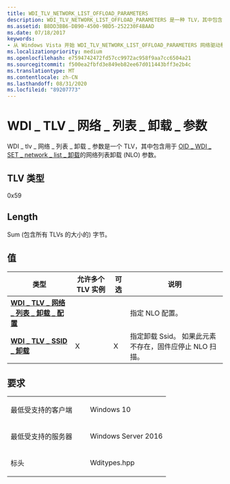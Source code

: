 ```yaml
---
title: WDI_TLV_NETWORK_LIST_OFFLOAD_PARAMETERS
description: WDI_TLV_NETWORK_LIST_OFFLOAD_PARAMETERS 是一种 TLV，其中包含用于 OID_WDI_SET_NETWORK_LIST_OFFLOAD 的网络列表卸载 (NLO) 参数。
ms.assetid: B8DD3BB6-DB90-4500-9BD5-252230F4BAAD
ms.date: 07/18/2017
keywords:
- 从 Windows Vista 开始 WDI_TLV_NETWORK_LIST_OFFLOAD_PARAMETERS 网络驱动程序
ms.localizationpriority: medium
ms.openlocfilehash: e7594742472fd57cc9972ac958f9aa7cc6504a21
ms.sourcegitcommit: f500ea2fbfd3e849eb82ee67d011443bff3e2b4c
ms.translationtype: MT
ms.contentlocale: zh-CN
ms.lasthandoff: 08/31/2020
ms.locfileid: "89207773"
---
```

# <a name="wdi_tlv_network_list_offload_parameters"></a>WDI \_ TLV \_ 网络 \_ 列表 \_ 卸载 \_ 参数


WDI \_ tlv \_ 网络 \_ 列表 \_ 卸载 \_ 参数是一个 TLV，其中包含用于 [OID \_ WDI \_ SET \_ network \_ list \_ 卸载](./oid-wdi-set-network-list-offload.md)的网络列表卸载 (NLO) 参数。

## <a name="tlv-type"></a>TLV 类型


0x59

## <a name="length"></a>Length


Sum (包含所有 TLVs 的大小的) 字节。

## <a name="values"></a>值


| 类型                                                                                    | 允许多个 TLV 实例 | 可选 | 说明                                                                                  |
|-----------------------------------------------------------------------------------------|--------------------------------|----------|----------------------------------------------------------------------------------------------|
| [**WDI \_ TLV \_ 网络 \_ 列表 \_ 卸载 \_ 配置**](wdi-tlv-network-list-offload-config.md) |                                |          | 指定 NLO 配置。                                                                 |
| [**WDI \_ TLV \_ SSID \_ 卸载**](wdi-tlv-ssid-offload.md)                                 | X                              | X        | 指定卸载 Ssid。 如果此元素不存在，固件应停止 NLO 扫描。 |

 

<a name="requirements"></a>要求
------------

<table>
<colgroup>
<col width="50%" />
<col width="50%" />
</colgroup>
<tbody>
<tr class="odd">
<td><p>最低受支持的客户端</p></td>
<td><p>Windows 10</p></td>
</tr>
<tr class="even">
<td><p>最低受支持的服务器</p></td>
<td><p>Windows Server 2016</p></td>
</tr>
<tr class="odd">
<td><p>标头</p></td>
<td>Wditypes.hpp</td>
</tr>
</tbody>
</table>

 

